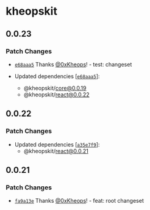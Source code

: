# kheopskit

## 0.0.23

### Patch Changes

- [`e68aaa5`](https://github.com/kheopskit/kheopskit/commit/e68aaa5019630b03660d1cb5e95a9188cf972ebf) Thanks [@0xKheops](https://github.com/0xKheops)! - test: changeset

- Updated dependencies [[`e68aaa5`](https://github.com/kheopskit/kheopskit/commit/e68aaa5019630b03660d1cb5e95a9188cf972ebf)]:
  - @kheopskit/core@0.0.19
  - @kheopskit/react@0.0.22

## 0.0.22

### Patch Changes

- Updated dependencies [[`a35e7f9`](https://github.com/kheopskit/kheopskit/commit/a35e7f9808bd215088dbfb7747d217622e429618)]:
  - @kheopskit/react@0.0.21

## 0.0.21

### Patch Changes

- [`fa9a13e`](https://github.com/kheopskit/kheopskit/commit/fa9a13edfc5dbee8a4093dd2079929880049ed23) Thanks [@0xKheops](https://github.com/0xKheops)! - feat: root changeset
